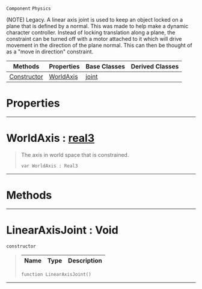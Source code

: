  `Component` `Physics`



(NOTE) Legacy. A linear axis joint is used to keep an object locked on a plane that is defined by a normal. This was made to help make a dynamic character controller. Instead of locking translation along a plane, the constraint can be turned off with a motor attached to it which will drive movement in the direction of the plane normal. This can then be thought of as a "move in direction" constraint.

|Methods|Properties|Base Classes|Derived Classes|
|---|---|---|---|
|[ Constructor](https://plasmaengine.github.io/PlasmaDocs/Plasma1/C++/code_reference/class_reference/linearaxisjoint.md#linearaxisjoint-void)|[ WorldAxis](https://plasmaengine.github.io/PlasmaDocs/Plasma1/C++/code_reference/class_reference/linearaxisjoint.md#worldaxis-plasma-engine-do)|[joint](https://plasmaengine.github.io/PlasmaDocs/Plasma1/C++/code_reference/class_reference/joint.md)| |


 #  Properties


---  
 #  WorldAxis : [real3](https://plasmaengine.github.io/PlasmaDocs/Plasma1/C++/code_reference/lightning_base_types/real3.md)

> The axis in world space that is constrained.
> ``` lang=cpp, name=Lightning
> var WorldAxis : Real3


---  
 #  Methods


---  
 #  LinearAxisJoint : Void

 `constructor`

> 
> |Name|Type|Description|
> |---|---|---|
> ``` lang=cpp, name=Lightning
> function LinearAxisJoint()
> ``` 


---  
 

 